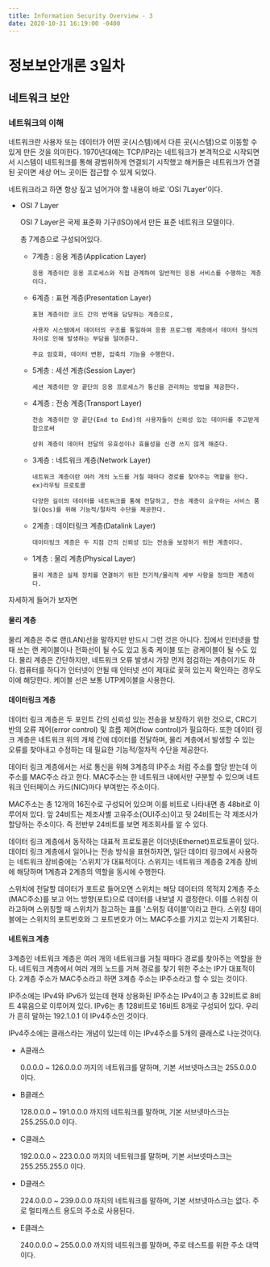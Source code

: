 ```yaml
---
title: Information Security Overview - 3
date: 2020-10-31 16:19:00 -0400
---
```


# 정보보안개론 3일차

## 네트워크 보안

### 네트워크의 이해
네트워크란 사용자 또는 데이터가 어떤 곳(시스템)에서 다른 곳(시스템)으로 이동할 수 있게 만든 것을 의미한다.
1970년대에는 TCP/IP라는 네트워크가 본격적으로 시작되면서 시스템이 네트워크를 통해 광범위하게 연결되기 시작했고
해커들은 네트워크가 연결된 곳이면 세상 어느 곳이든 접근할 수 있게 되었다.

네트워크라고 하면 항상 짚고 넘어가야 할 내용이 바로 'OSI 7Layer'이다.

- OSI 7 Layer

    OSI 7 Layer은 국제 표준화 기구(ISO)에서 만든 표준 네트워크 모델이다. 
    
    총 7계층으로 구성되어있다. 
    
  - 7계층 : 응용 계층(Application Layer)
    
        응용 계층이란 응용 프로세스와 직접 관계하여 일반적인 응용 서비스를 수행하는 계층이다.
   
  - 6계층 : 표현 계층(Presentation Layer)
    
        표현 계층이란 코드 간의 번역을 담당하는 계층으로, 
        
        사용자 시스템에서 데이터의 구조를 통일하여 응용 프로그램 계층에서 데이터 형식의 차이로 인해 발생하는 부담을 덜어준다.
    
        주요 암호화, 데이터 변환, 압축의 기능을 수행한다.
    
  - 5계층 : 세션 계층(Session Layer)
  
        세션 계층이란 양 끝단의 응용 프로세스가 통신을 관리하는 방법을 제공한다.
        
  - 4계층 : 전송 계층(Transport Layer)
        
        전송 계층이란 양 끝단(End to End)의 사용자들이 신뢰성 있는 데이터를 주고받게 함으로써 
        
        상위 계층이 데이터 전달의 유효성이나 효율성을 신경 쓰지 않게 해준다.
        
  - 3계층 : 네트워크 계층(Network Layer)
        
        네트워크 계층이란 여러 개의 노드를 거칠 때마다 경로를 찾아주는 역할을 한다. ex)라우팅 프로토콜
        
        다양한 길이의 데이터를 네트워크를 통해 전달하고, 전송 계층이 요구하는 서비스 품질(Qos)를 위해 기능적/절차적 수단을 제공한다.
        
  - 2계층 : 데이터링크 계층(Datalink Layer)
        
        데이터링크 계층은 두 지점 간의 신뢰성 있는 전송을 보장하기 위한 계층이다.
        
  - 1계층 : 물리 계층(Physical Layer)
        
        물리 계층은 실제 장치를 연결하기 위한 전기적/물리적 세부 사항을 정의한 계층이다.
        
자세하게 들어가 보자면

#### 물리 계층

물리 계층은 주로 랜(LAN)선을 말하지만 반드시 그런 것은 아니다. 집에서 인터넷을 할 때 쓰는 랜 케이블이나 전화선이 될 수도 있고 동축 케이블 또는 광케이블이 될 수도 있다.
물리 계층은 간단하지만, 네트워크 오류 발생시 가장 먼저 점검하는 계층이기도 하다. 컴퓨터를 하다가 인터넷이 안될 때 인터넷 선이 제대로 꽂혀 있는지 확인하는 경우도 이에 해당한다.
케이블 선은 보통 UTP케이블을 사용한다.

#### 데이터링크 계층

데이터 링크 계층은 두 포인트 간의 신뢰성 있는 전송을 보장하기 위한 것으로, CRC기반의 오류 제어(error control) 및 흐름 제어(flow control)가 필요하다.
또한 데이터 링크 계층은 네트워크 위의 개체 간에 데이터를 전달하며, 물리 계층에서 발생할 수 있는 오류를 찾아내고 수정하는 데 필요한 기능적/절차적 수단을 제공한다.

데이터 링크 계층에서는 서로 통신을 위해 3계층의 IP주소 처럼 주소를 할당 받는데 이 주소를 MAC주소 라고 한다. MAC주소는 한 네트워크 내에서만 구분할 수 있으며
네트워크 인터페이스 카드(NIC)마다 부여받는 주소이다.

MAC주소는 총 12개의 16진수로 구성되어 있으며 이를 비트로 나타내면 총 48bit로 이루어져 있다. 앞 24비트는 제조사별 고유주소(OUI주소)이고 뒷 24비트는 각 제조사가 할당하는 주소이다.
즉 전반부 24비트를 보면 제조회사를 알 수 있다.

데이터 링크 계층에서 동작하는 대표적 프로토콜은 이더넷(Ethernet)프로토콜이 있다. 데이터 링크 계층에서 일어나는 전송 방식을 표현하자면,
일단 데이터 링크에서 사용하는 네트워크 장비중에는 '스위치'가 대표적이다. 스위치는 네트워크 계층중 2계층 장비에 해당하며 1계층과 2계층의 역할을 동시에 수행한다.

스위치에 전달할 데이터가 포트로 들어오면 스위치는 해당 데이터의 목적지 2계층 주소(MAC주소)를 보고 어느 방향(포트)으로 데이터를 내보낼 지 결정한다. 이를 스위칭 이라고하며
스위칭할 때 스위치가 참고하는 표를 '스위칭 테이블'이라고 한다. 스위칭 테이블에는 스위치의 포트번호와 그 포트번호가 어느 MAC주소를 가지고 있는지 기록된다.

#### 네트워크 계층

3계층인 네트워크 계층은 여러 개의 네트워크를 거칠 때마다 경로를 찾아주는 역할을 한다. 네트워크 계층에서 여러 개의 노드를 거쳐 경로를 찾기 위한 주소는 IP가 대표적이다.
2계층 주소가 MAC주소라고 하면 3계층 주소는 IP주소라고 할 수 있는 것이다. 

IP주소에는 IPv4와 IPv6가 있는데 현재 상용화된 IP주소는 IPv4이고 총 32비트로 8비트 4묶음으로 이루어져 있다. IPv6는 총 128비트로 16비트 8개로 구성되어 있다.
우리가 흔히 말하는 192.1.0.1 이 IPv4주소인 것이다. 

IPv4주소에는 클래스라는 개념이 있는데 이는 IPv4주소를 5개의 클래스로 나눈것이다.
- A클래스

    0.0.0.0 ~ 126.0.0.0 까지의 네트워크를 말하며, 기본 서브넷마스크는 255.0.0.0 이다.
    
- B클래스

    128.0.0.0 ~ 191.0.0.0 까지의 네트워크를 말하며, 기본 서브넷마스크는 255.255.0.0 이다.
    
- C클래스

    192.0.0.0 ~ 223.0.0.0 까지의 네트워크를 말하며, 기본 서브넷마스크는 255.255.255.0 이다.
    
- D클래스

    224.0.0.0 ~ 239.0.0.0 까지의 네트워크를 말하며, 기본 서브넷마스크는 없다. 주로 멀티캐스트 용도의 주소로 사용된다.
    
- E클래스

    240.0.0.0 ~ 255.0.0.0 까지의 네트워크를 말하며, 주로 테스트를 위한 주소 대역이다.

